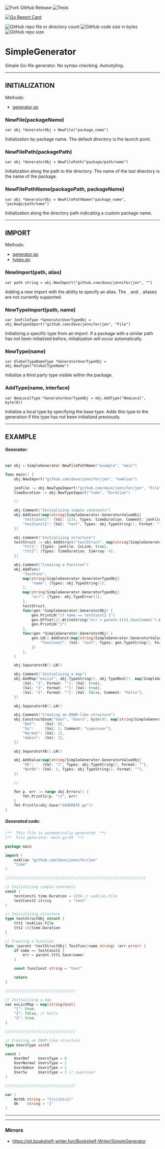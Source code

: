 ![Fork GitHub Release](https://img.shields.io/github/v/release/Bookshelf-Writer/SimpleGenerator)
![Tests](https://github.com/Bookshelf-Writer/SimpleGenerator/actions/workflows/go-test.yml/badge.svg)

[![Go Report Card](https://goreportcard.com/badge/github.com/Bookshelf-Writer/SimpleGenerator)](https://goreportcard.com/report/github.com/Bookshelf-Writer/SimpleGenerator)

![GitHub repo file or directory count](https://img.shields.io/github/directory-file-count/Bookshelf-Writer/SimpleGenerator?color=orange)
![GitHub code size in bytes](https://img.shields.io/github/languages/code-size/Bookshelf-Writer/SimpleGenerator?color=green)
![GitHub repo size](https://img.shields.io/github/repo-size/Bookshelf-Writer/SimpleGenerator)

# SimpleGenerator
Simple Go-file generator. No syntax checking. Autostyling.

---

## INITIALIZATION

Methods:
- [generator.go](generator.go)

### NewFile(packageName)

```
var obj *GeneratorObj = NewFile("package_name")
```

Initialization by package name. The default directory is the launch point.

### NewFilePath(packagePath)

```
var obj *GeneratorObj = NewFilePath("package/path/name")
```

Initialization along the path to the directory. The name of the last directory is the name of the package.

### NewFilePathName(packagePath, packageName)

```
var obj *GeneratorObj = NewFilePathName("package_name", "package/path/name")
```

Initialization along the directory path indicating a custom package name.

---

## IMPORT

Methods:
- [generator.go](generator.go)
- [types.go](types.go)

### NewImport(path, alias)

```
var path string = obj.NewImport("github.com/dave/jennifer/jen", "")
```

Adding a new import with the ability to specify an alias.
The `_` and `.` aliases are not currently supported.

### NewTypeImport(path, name)

```
var JenFileType *GeneratorUserTypeObj = obj.NewTypeImport("github.com/dave/jennifer/jen", "File")
```

Initializing a specific type from an import.
If a package with a similar path has not been initialized before, initialization will occur automatically.

### NewType(name)

```
var GlobalTypeNameType *GeneratorUserTypeObj = obj.NewType("GlobalTypeName")
```

Initialize a third party type visible within the package.

### AddType(name, interface)

```
var NewLocalType *GeneratorUserTypeObj = obj.AddType("NewLocal", byte(0))
```

Initialize a local type by specifying the base type.
Adds this type to the generation if this type has not been initialized previously.

---

## EXAMPLE

##### Generator:
```go

var obj = SimpleGenerator.NewFilePathName("example", "main")

func main() {
	obj.NewImport("github.com/dave/jennifer/jen", "exAlias")

	jenFile := obj.NewTypeImport("github.com/dave/jennifer/jen", "File")
	timeDuration := obj.NewTypeImport("time", "Duration")

	//

	obj.Comment("Initializing simple constants")
	obj.AddConst(map[string]SimpleGenerator.GeneratorValueObj{
		"testConst1": {Val: 1234, Types: timeDuration, Comment: jenFile.Name()},
		"testConst2": {Val: "text", Types: obj.TypeString(), Format: ""},
	})

	obj.Comment("Initializing structure")
	testStruct := obj.AddStruct("testStruct", map[string]SimpleGenerator.GeneratorTypeObj{
		"ttt1": {Types: jenFile, IsLink: true},
		"ttt2": {Types: timeDuration, IsArray: 4},
	})

	obj.Comment("Creating a Function")
	obj.AddFunc(
		"TestFunc",
		map[string]SimpleGenerator.GeneratorTypeObj{
			"name": {Types: obj.TypeString()},
		},
		map[string]SimpleGenerator.GeneratorTypeObj{
			"err": {Types: obj.TypeError()},
		},
		testStruct,
		func(gen *SimpleGenerator.GeneratorObj) {
			gen.PrintLN("if name == testConst2 {")
			gen.Offset(1).WriteString("err = parent.ttt1.Save(name)").LN()
			gen.PrintLN("}")
		},
		func(gen *SimpleGenerator.GeneratorObj) {
			gen.LN().AddConst(map[string]SimpleGenerator.GeneratorValueObj{
				"funcConst": {Val: "text", Types: gen.TypeString(), Format: ""},
			})
		},
	)

	obj.SeparatorX8().LN()

	obj.Comment("Initializing a map")
	obj.AddMap("exList", obj.TypeString(), obj.TypeBool(), map[SimpleGenerator.GeneratorValueObj]SimpleGenerator.GeneratorValueObj{
		{Val: "1", Format: ""}: {Val: true},
		{Val: "3", Format: ""}: {Val: true},
		{Val: "2", Format: ""}: {Val: false, Comment: "hello"},
	})

	obj.SeparatorX8().LN()

	obj.Comment("Creating an ENUM-like structure")
	obj.ConstructEnum("User", "Users", byte(0), map[string]SimpleGenerator.GeneratorValueObj{
		"Def":    {Val: 0},
		"Su":     {Val: 3, Comment: "superuser"},
		"Normal": {Val: 1},
		"Admin":  {Val: 2},
	})

	obj.SeparatorX8().LN()

	obj.AddValue(map[string]SimpleGenerator.GeneratorValueObj{
		"Ok":    {Val: "1", Types: obj.TypeString(), Format: ""},
		"NotOk": {Val: 1, Types: obj.TypeString(), Format: ""},
	})

	//

	for p, err := range obj.Errors() {
		fmt.Println(p, "\t", err)
	}
	fmt.Println(obj.Save("GENERATE.go"))
}
```

##### Generated code:
```go
/**  This file is automatically generated  **/
/**  File generator: main.go:85  **/

package main

import (
	exAlias "github.com/dave/jennifer/jen"
	"time"
)

////////////////////////////////////////////////////////////////

// Initializing simple constants
const (
	testConst1 time.Duration = 1234 // exAlias.File
	testConst2 string        = "text"
)

// Initializing structure
type testStructObj struct {
	ttt1 *exAlias.File
	ttt2 [4]time.Duration
}

// Creating a Function
func (parent *testStructObj) TestFunc(name string) (err error) {
	if name == testConst2 {
		err = parent.ttt1.Save(name)
	}

	const funcConst string = "text"

	return
}

////////////////////////////////

// Initializing a map
var exListMap = map[string]bool{
	"1": true,
	"2": false, // hello
	"3": true,
}

////////////////////////////////

// Creating an ENUM-like structure
type UsersType uint8

const (
	UserDef    UsersType = 0
	UserNormal UsersType = 1
	UserAdmin  UsersType = 2
	UserSu     UsersType = 3 // superuser
)

////////////////////////////////

var (
	NotOk string = "%!s(int=1)"
	Ok    string = "1"
)
```

---

---

### Mirrors

- https://git.bookshelf-writer.fun/Bookshelf-Writer/SimpleGenerator